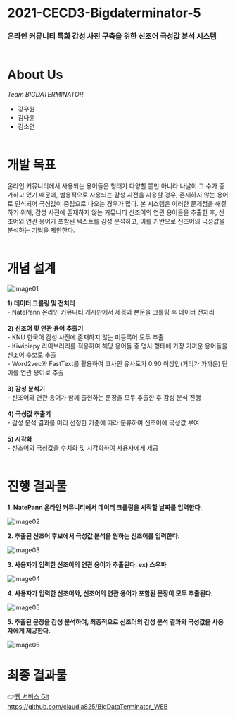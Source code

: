 # 2021-CECD3-Bigdaterminator-5
### 온라인 커뮤니티 특화 감성 사전 구축을 위한 신조어 극성값 분석 시스템 <br><br>

# About Us
*Team BIGDATERMINATOR*
* 강우원
* 김다윤
* 김소연 <br><br>


# 개발 목표
온라인 커뮤니티에서 사용되는 용어들은 형태가 다양할 뿐만 아니라 나날이 그 수가 증가하고 있기 때문에, 범용적으로 사용되는 감성 사전을 사용할 경우, 존재하지 않는 용어로 인식되어 극성값이 중립으로 나오는 경우가 많다. 본 시스템은 이러한 문제점을 해결하기 위해, 감성 사전에 존재하지 않는 커뮤니티 신조어의 연관 용어들을 추출한 후, 신조어와 연관 용어가 포함된 텍스트를 감성 분석하고, 이를 기반으로 신조어의 극성값을 분석하는 기법을 제안한다. <br><br>

# 개념 설계

![image01](https://user-images.githubusercontent.com/70895824/145217126-27c63b83-602e-465e-9727-9acba9c8592c.png)

**1) 데이터 크롤링 및 전처리**<br>
    - NatePann 온라인 커뮤니티 게시판에서 제목과 본문을 크롤링 후 데이터 전처리<br><br>
**2) 신조어 및 연관 용어 추출기**<br>
    - KNU 한국어 감성 사전에 존재하지 않는 미등록어 모두 추출<br>
    - Kiwipiepy 라이브러리를 적용하여 해당 용어들 중 명사 형태에 가장 가까운 용어들을 신조어 후보로 추출<br>
    - Word2vec과 FastText를 활용하여 코사인 유사도가 0.90 이상인(거리가 가까운) 단어를 연관 용어로 추출<br><br>
**3) 감성 분석기**<br>
    - 신조어와 연관 용어가 함께 출현하는 문장을 모두 추출한 후 감성 분석 진행<br><br>
**4) 극성값 추출기**<br>
    - 감성 분석 결과를 미리 선정한 기준에 따라 분류하여 신조어에 극성값 부여<br><br>
**5) 시각화**<br>
    - 신조어의 극성값을 수치화 및 시각화하여 사용자에게 제공 <br><br>


# 진행 결과물
**1. NatePann 온라인 커뮤니티에서 데이터 크롤링을 시작할 날짜를 입력한다.**  <br>

![image02](https://user-images.githubusercontent.com/70895824/145220049-998e6f59-8313-49ac-93d4-5922737ea60e.png)

**2. 추출된 신조어 후보에서 극성값 분석을 원하는 신조어를 입력한다.**

![image03](https://user-images.githubusercontent.com/70895824/145220051-e8a55ad6-64e9-4f3a-aeb1-0e80941c4ee1.png)

**3. 사용자가 입력한 신조어의 연관 용어가 추출된다. ex) 스우파**

![image04](https://user-images.githubusercontent.com/70895824/145220054-2a28a205-0d68-4156-b864-047a8069b4f0.png)

**4. 사용자가 입력한 신조어와, 신조어의 연관 용어가 포함된 문장이 모두 추출된다.**

![image05](https://user-images.githubusercontent.com/70895824/145220058-af1e0625-3743-4c7b-96df-09256d6a131e.png)

**5. 추출된 문장을 감성 분석하여, 최종적으로 신조어의 감성 분석 결과와 극성값을 사용자에게 제공한다.**

![image06](https://user-images.githubusercontent.com/70895824/145220064-c9ad478d-da20-4014-b8e0-532f3cd8362c.png)


 # 최종 결과물
 
👉[웹 서비스 Git](https://github.com/claudia825/BigDataTerminator_WEB) <br>
https://github.com/claudia825/BigDataTerminator_WEB
